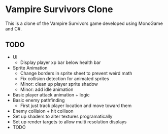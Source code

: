 # Vampire Survivors Clone

This is a clone of the Vampire Survivors game developed using MonoGame and C#.

## TODO

- UI
  - Display player xp bar below health bar
- Sprite Animation
  - Change borders in sprite sheet to prevent weird math
  - Fix collision detection for animated sprites
  - Minor: clean up player sprite shadow 
  - Minor: add idle animation
- Basic player attack animation + logic 
- Basic enemy pathfinding
  - First just track player location and move toward them
- Enemy collision + hit collison 
- Set up shaders to alter textures programatically 
- Set up render targets to allow multi resolution displays
- TODO